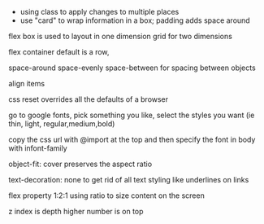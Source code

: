 - using class to apply changes to multiple places 
- use "card" to wrap information in a box; padding adds space around


flex box is used to layout in one dimension
grid for two dimensions

flex container
default is a row, 

space-around
space-evenly
space-between 
for spacing between objects

align items 

css reset overrides all the defaults of a browser

go to google fonts, pick something you like, select the styles you want (ie thin, light, regular,medium,bold)

copy the css url with @import at the top and then specify the font in body with infont-family 

object-fit: cover preserves the aspect ratio

text-decoration: none to get rid of all text styling like underlines on links

flex property 1:2:1 using ratio to size content on the screen

z index is depth higher number is on top